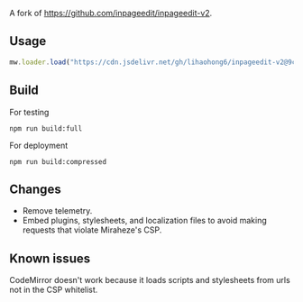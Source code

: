A fork of https://github.com/inpageedit/inpageedit-v2.
## Usage
```javascript
mw.loader.load("https://cdn.jsdelivr.net/gh/lihaohong6/inpageedit-v2@9c28af01e33371d7e765e186827a53a4016c99a3/in-page-edit.js");
```

## Build
For testing
```shell
npm run build:full
```
For deployment
```shell
npm run build:compressed
```

## Changes
- Remove telemetry.
- Embed plugins, stylesheets, and localization files to avoid making requests that violate Miraheze's CSP.

## Known issues
CodeMirror doesn't work because it loads scripts and stylesheets from urls not in the CSP whitelist. 
